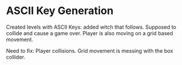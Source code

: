 # ASCII Key Generation 

Created levels with ASCII Keys: added witch that follows. Supposed to collide and cause a game over. Player is also moving on a grid based movement.

Need to fix: Player collisions. Grid movement is messing with the box collider.
